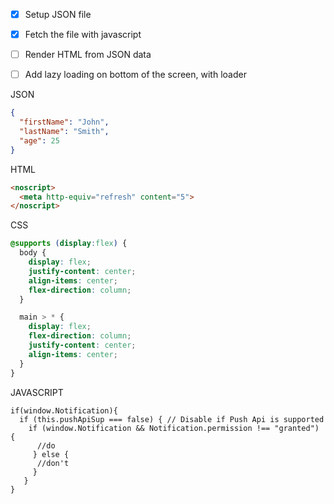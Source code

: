 

- [x] Setup JSON file
- [x] Fetch the file with javascript
- [ ] Render HTML from JSON data
- [ ] Add lazy loading on bottom of the screen, with loader



JSON
```json
{
  "firstName": "John",
  "lastName": "Smith",
  "age": 25
}
```

HTML
```html
<noscript>
  <meta http-equiv="refresh" content="5">
</noscript>
```


CSS
```css
@supports (display:flex) {
  body {
    display: flex;
    justify-content: center;
    align-items: center;
    flex-direction: column;
  }

  main > * {
    display: flex;
    flex-direction: column;
    justify-content: center;
    align-items: center;
  }
}
```

JAVASCRIPT
```script
if(window.Notification){
  if (this.pushApiSup === false) { // Disable if Push Api is supported
    if (window.Notification && Notification.permission !== "granted") {
      //do 
     } else {
      //don't
     }
   }
}
```
